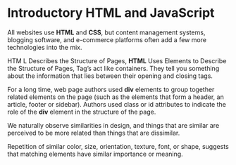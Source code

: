 # Introductory HTML and JavaScript

All websites use **HTML** and **CSS**, but content management systems, blogging software, and e-commerce platforms often add a few more technologies into the mix.

HTM L Describes the Structure of Pages, **HTML** Uses Elements to Describe the Structure of Pages, Tag’s act like containers.
They tell you something about the information that lies between their opening and closing tags.


For a long time, web page authors used **div**  elements to group together related elements on the page (such as the elements that form a header, an article, footer or sidebar). 
Authors used class or id attributes to indicate the role of the **div** element in the structure of the page.

We naturally observe similarities in design, and things that are similar are perceived to be more related than things that are dissimilar.

Repetition of similar color, size, orientation, texture, font, or shape, suggests that matching elements have similar importance or meaning.
